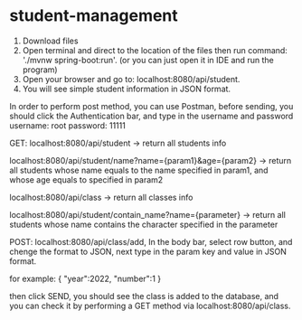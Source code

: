 # student-management
1. Download files
2. Open terminal and direct to the location of the files then run command: './mvnw spring-boot:run'. (or you can just open it in IDE and run the program)
3. Open your browser and go to: localhost:8080/api/student.
4. You will see simple student information in JSON format.

In order to perform post method, you can use Postman, 
before sending, you should click the Authentication bar,
and type in the username and password
 username: root
 password: 11111

GET:
localhost:8080/api/student -> return all students info

localhost:8080/api/student/name?name={param1}&age={param2} -> return all students whose name equals to the name specified in param1, and whose age equals to specified in param2

localhost:8080/api/class   -> return all classes info

localhost:8080/api/student/contain_name?name={parameter} -> return all students whose name contains the character specified in the parameter
          

POST:
localhost:8080/api/class/add, 
In the body bar, select row button, and chenge the format to JSON, next type in  the param key and value in JSON format.

for example:
{
  "year":2022,
  "number":1
}

then click SEND, you should see the class is added to the database, and you can check it by performing a GET method via localhost:8080/api/class.
